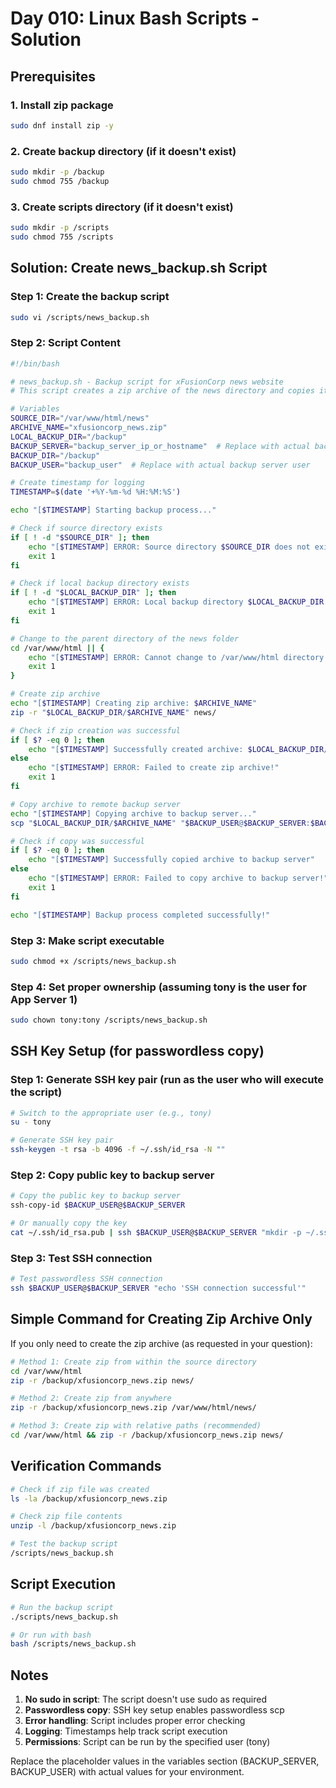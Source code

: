 # Day 010: Linux Bash Scripts - Solution

## Prerequisites

### 1. Install zip package
```bash
sudo dnf install zip -y
```

### 2. Create backup directory (if it doesn't exist)
```bash
sudo mkdir -p /backup
sudo chmod 755 /backup
```

### 3. Create scripts directory (if it doesn't exist)
```bash
sudo mkdir -p /scripts
sudo chmod 755 /scripts
```

## Solution: Create news_backup.sh Script

### Step 1: Create the backup script

```bash
sudo vi /scripts/news_backup.sh
```

### Step 2: Script Content

```bash
#!/bin/bash

# news_backup.sh - Backup script for xFusionCorp news website
# This script creates a zip archive of the news directory and copies it to backup server

# Variables
SOURCE_DIR="/var/www/html/news"
ARCHIVE_NAME="xfusioncorp_news.zip"
LOCAL_BACKUP_DIR="/backup"
BACKUP_SERVER="backup_server_ip_or_hostname"  # Replace with actual backup server
BACKUP_DIR="/backup"
BACKUP_USER="backup_user"  # Replace with actual backup server user

# Create timestamp for logging
TIMESTAMP=$(date '+%Y-%m-%d %H:%M:%S')

echo "[$TIMESTAMP] Starting backup process..."

# Check if source directory exists
if [ ! -d "$SOURCE_DIR" ]; then
    echo "[$TIMESTAMP] ERROR: Source directory $SOURCE_DIR does not exist!"
    exit 1
fi

# Check if local backup directory exists
if [ ! -d "$LOCAL_BACKUP_DIR" ]; then
    echo "[$TIMESTAMP] ERROR: Local backup directory $LOCAL_BACKUP_DIR does not exist!"
    exit 1
fi

# Change to the parent directory of the news folder
cd /var/www/html || {
    echo "[$TIMESTAMP] ERROR: Cannot change to /var/www/html directory!"
    exit 1
}

# Create zip archive
echo "[$TIMESTAMP] Creating zip archive: $ARCHIVE_NAME"
zip -r "$LOCAL_BACKUP_DIR/$ARCHIVE_NAME" news/

# Check if zip creation was successful
if [ $? -eq 0 ]; then
    echo "[$TIMESTAMP] Successfully created archive: $LOCAL_BACKUP_DIR/$ARCHIVE_NAME"
else
    echo "[$TIMESTAMP] ERROR: Failed to create zip archive!"
    exit 1
fi

# Copy archive to remote backup server
echo "[$TIMESTAMP] Copying archive to backup server..."
scp "$LOCAL_BACKUP_DIR/$ARCHIVE_NAME" "$BACKUP_USER@$BACKUP_SERVER:$BACKUP_DIR/"

# Check if copy was successful
if [ $? -eq 0 ]; then
    echo "[$TIMESTAMP] Successfully copied archive to backup server"
else
    echo "[$TIMESTAMP] ERROR: Failed to copy archive to backup server!"
    exit 1
fi

echo "[$TIMESTAMP] Backup process completed successfully!"
```

### Step 3: Make script executable

```bash
sudo chmod +x /scripts/news_backup.sh
```

### Step 4: Set proper ownership (assuming tony is the user for App Server 1)

```bash
sudo chown tony:tony /scripts/news_backup.sh
```

## SSH Key Setup (for passwordless copy)

### Step 1: Generate SSH key pair (run as the user who will execute the script)

```bash
# Switch to the appropriate user (e.g., tony)
su - tony

# Generate SSH key pair
ssh-keygen -t rsa -b 4096 -f ~/.ssh/id_rsa -N ""
```

### Step 2: Copy public key to backup server

```bash
# Copy the public key to backup server
ssh-copy-id $BACKUP_USER@$BACKUP_SERVER

# Or manually copy the key
cat ~/.ssh/id_rsa.pub | ssh $BACKUP_USER@$BACKUP_SERVER "mkdir -p ~/.ssh && cat >> ~/.ssh/authorized_keys"
```

### Step 3: Test SSH connection

```bash
# Test passwordless SSH connection
ssh $BACKUP_USER@$BACKUP_SERVER "echo 'SSH connection successful'"
```

## Simple Command for Creating Zip Archive Only

If you only need to create the zip archive (as requested in your question):

```bash
# Method 1: Create zip from within the source directory
cd /var/www/html
zip -r /backup/xfusioncorp_news.zip news/

# Method 2: Create zip from anywhere
zip -r /backup/xfusioncorp_news.zip /var/www/html/news/

# Method 3: Create zip with relative paths (recommended)
cd /var/www/html && zip -r /backup/xfusioncorp_news.zip news/
```

## Verification Commands

```bash
# Check if zip file was created
ls -la /backup/xfusioncorp_news.zip

# Check zip file contents
unzip -l /backup/xfusioncorp_news.zip

# Test the backup script
/scripts/news_backup.sh
```

## Script Execution

```bash
# Run the backup script
./scripts/news_backup.sh

# Or run with bash
bash /scripts/news_backup.sh
```

## Notes

1. **No sudo in script**: The script doesn't use sudo as required
2. **Passwordless copy**: SSH key setup enables passwordless scp
3. **Error handling**: Script includes proper error checking
4. **Logging**: Timestamps help track script execution
5. **Permissions**: Script can be run by the specified user (tony)

Replace the placeholder values in the variables section (BACKUP_SERVER, BACKUP_USER) with actual values for your environment.


